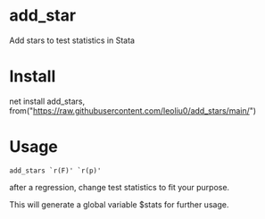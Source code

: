 # add_star
Add stars to test statistics in Stata

# Install 
net install add_stars, from("https://raw.githubusercontent.com/leoliu0/add_stars/main/")

# Usage
```
add_stars `r(F)' `r(p)'
```
after a regression, change test statistics to fit your purpose.

This will generate a global variable $stats for further usage.
